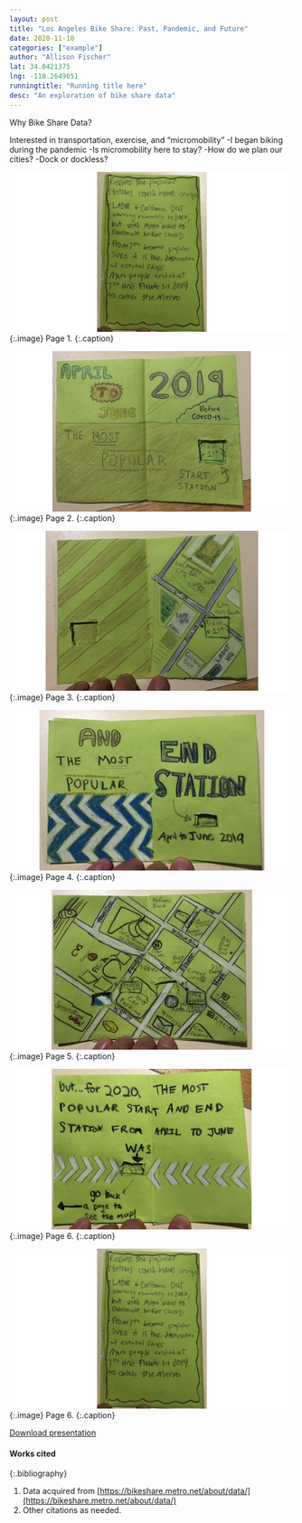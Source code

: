 ```yaml
---
layout: post
title: "Los Angeles Bike Share: Past, Pandemic, and Future"
date: 2020-11-10
categories: ["example"]
author: "Allison Fischer"
lat: 34.0421375
lng: -118.2649051
runningtitle: "Running title here"
desc: "An exploration of bike share data"
---
```

Why Bike Share Data? 

Interested in transportation, exercise, and “micromobility”
-I began biking during the pandemic
-Is micromobility here to stay?
-How do we plan our cities?
-Dock or dockless?


![Zine1](images/Fischer1.jpg)
   {:.image}
Page 1.
   {:.caption}
 
![Zine2](images/Fischer2.jpg)
   {:.image}
 Page 2.
   {:.caption}
   
   ![Zine3](images/Fischer3.jpg)
   {:.image}
Page 3.
   {:.caption}
   
 ![Zine4](images/Fischer4.jpg)
   {:.image}
Page 4.
   {:.caption}
   
 ![Zine5](images/Fischer5.jpg)
   {:.image}
Page 5.
   {:.caption}
   
 ![Zine6](images/Fischer6.jpg)
   {:.image}
Page 6.
   {:.caption}
   
  ![Zine7](images/Fischer7.jpg)
   {:.image}
Page 6.
   {:.caption}
   
 
[Download presentation](https://github.com/visualizela/imagesLA/blob/master/images/Fischer_presentation.pdf)

#### Works cited

{:.bibliography}
1. Data acquired from [https://bikeshare.metro.net/about/data/](https://bikeshare.metro.net/about/data/)
2. Other citations as needed.
